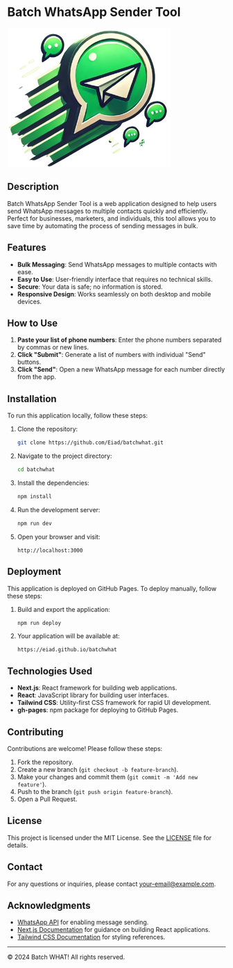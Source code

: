 # Batch WhatsApp Sender Tool

![Logo](public/assets/batchwhat-logo-nobg-sm.png)

## Description

Batch WhatsApp Sender Tool is a web application designed to help users send WhatsApp messages to multiple contacts quickly and efficiently. Perfect for businesses, marketers, and individuals, this tool allows you to save time by automating the process of sending messages in bulk.

## Features

- **Bulk Messaging**: Send WhatsApp messages to multiple contacts with ease.
- **Easy to Use**: User-friendly interface that requires no technical skills.
- **Secure**: Your data is safe; no information is stored.
- **Responsive Design**: Works seamlessly on both desktop and mobile devices.

## How to Use

1. **Paste your list of phone numbers**: Enter the phone numbers separated by commas or new lines.
2. **Click "Submit"**: Generate a list of numbers with individual "Send" buttons.
3. **Click "Send"**: Open a new WhatsApp message for each number directly from the app.

## Installation

To run this application locally, follow these steps:

1. Clone the repository:

    ```bash
    git clone https://github.com/Eiad/batchwhat.git
    ```

2. Navigate to the project directory:

    ```bash
    cd batchwhat
    ```

3. Install the dependencies:

    ```bash
    npm install
    ```

4. Run the development server:

    ```bash
    npm run dev
    ```

5. Open your browser and visit:

    ```
    http://localhost:3000
    ```

## Deployment

This application is deployed on GitHub Pages. To deploy manually, follow these steps:

1. Build and export the application:

    ```bash
    npm run deploy
    ```

2. Your application will be available at:

    ```
    https://eiad.github.io/batchwhat
    ```

## Technologies Used

- **Next.js**: React framework for building web applications.
- **React**: JavaScript library for building user interfaces.
- **Tailwind CSS**: Utility-first CSS framework for rapid UI development.
- **gh-pages**: npm package for deploying to GitHub Pages.

## Contributing

Contributions are welcome! Please follow these steps:

1. Fork the repository.
2. Create a new branch (`git checkout -b feature-branch`).
3. Make your changes and commit them (`git commit -m 'Add new feature'`).
4. Push to the branch (`git push origin feature-branch`).
5. Open a Pull Request.

## License

This project is licensed under the MIT License. See the [LICENSE](LICENSE) file for details.

## Contact

For any questions or inquiries, please contact [your-email@example.com](mailto:your-email@example.com).

## Acknowledgments

- [WhatsApp API](https://www.whatsapp.com/) for enabling message sending.
- [Next.js Documentation](https://nextjs.org/docs) for guidance on building React applications.
- [Tailwind CSS Documentation](https://tailwindcss.com/docs) for styling references.

---

© 2024 Batch WHAT! All rights reserved.